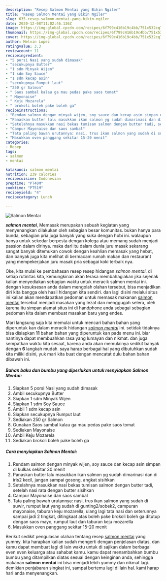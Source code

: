 ```yaml
---
description: "Resep Salmon Mentai yang Bikin Ngiler"
title: "Resep Salmon Mentai yang Bikin Ngiler"
slug: 635-resep-salmon-mentai-yang-bikin-ngiler
date: 2020-12-08T11:02:46.136Z
image: https://img-global.cpcdn.com/recipes/6f799c416b19c4bb/751x532cq70/salmon-mentai-foto-resep-utama.jpg
thumbnail: https://img-global.cpcdn.com/recipes/6f799c416b19c4bb/751x532cq70/salmon-mentai-foto-resep-utama.jpg
cover: https://img-global.cpcdn.com/recipes/6f799c416b19c4bb/751x532cq70/salmon-mentai-foto-resep-utama.jpg
author: Melvin Lopez
ratingvalue: 3.3
reviewcount: 11
recipeingredient:
- "5 porsi Nasi yang sudah dimasak"
- "secukupnya Butter"
- "1 sdm Minyak Wijen"
- "1 sdm Soy Sauce"
- "1 sdm kecap asin"
- "secukupnya Rumput laut"
- "250 gr Salmon"
- " Saos sambal kalau ga mau pedas pake saos tomat"
- " Mayonaise"
- " Keju Mozarela"
- " brokoli boleh pake boleh ga"
recipeinstructions:
- "Rendam salmon dengan minyak wijen, soy sauce dan kecap asin simpan di kulkas sekitar 30 menit"
- "Panaskan butter lalu masukkan ikan salmon yg sudah dimarinasi dan di iris2 kecil, jangan sampai gosong, angkat sisihkan"
- "Setelahnya masukkan nasi bekas tumisan salmon dengan butter tadi, setelah nasi rata dengan butter sisihkan"
- "Campur Mayonaise dan saos sambal"
- "Tata paling bawah urutannya: nasi, trus ikan salmon yang sudah di suwir, rumput laut yang sudah di gunting2/sobek2, campuran mayonaise, taburan keju mozarella, ulang lagi tata nasi dan seterunnya sampai jadi 2 tingkat, ditingkaat atas boleh pake brokoli boleh ga ditutup dengan saos mayo, rumput laut dan taburan keju mozarella"
- "Masukkan oven panggang sekitar 15-20 menit"
categories:
- Resep
tags:
- salmon
- mentai

katakunci: salmon mentai 
nutrition: 239 calories
recipecuisine: Indonesian
preptime: "PT40M"
cooktime: "PT51M"
recipeyield: "4"
recipecategory: Lunch

---
```



![Salmon Mentai](https://img-global.cpcdn.com/recipes/6f799c416b19c4bb/751x532cq70/salmon-mentai-foto-resep-utama.jpg)

<b><i>salmon mentai</i></b>, Memasak merupakan sebuah kegiatan yang menyenangkan dilakukan oleh sebagian besar komunitas. bukan hanya para bunda, sebagian pria juga banyak yang suka dengan hobi ini. walaupun hanya untuk sekedar berpesta dengan kolega atau memang sudah menjadi passion dalam dirinya. maka dari itu dalam dunia juru masak sekarang sangat banyak ditemukan cowok dengan keahlian memasak yang hebat, dan banyak juga kita melihat di bermacam rumah makan dan restaurant yang mempekerjakan juru masak pria sebagai koki terbaik nya.



Oke, kita mulai ke pembahasan resep resep hidangan <i>salmon mentai</i>. di setiap rutinitas kita, kemungkinan akan terasa membahagiakan jika sejenak kalian menyediakan sebagian waktu untuk meracik salmon mentai ini. dengan kesuksesan anda dalam mengolah olahan tersebut, bisa menjadikan diri kita bangga oleh hasil hidangan kita sendiri. dan lagi disini melalui situs ini kalian akan mendapatkan pedoman untuk memasak makanan <u>salmon mentai</u> tersebut menjadi masakan yang lezat dan menggugah selera, oleh karena itu simpan alamat situs ini di handphone anda sebagai sebagian pedoman kita dalam membuat masakan baru yang endes.


Mari langsung saja kita memulai untuk mencari bahan bahan yang diperuntuk kan dalam meracik hidangan <u><i>salmon mentai</i></u> ini. setidak tidaknya bisa disiapkan <b>11</b> bahan bahan yang diperuntuk kan pada menu ini. biar nantinya dapat membuahkan rasa yang lumayan dan nikmat. dan juga sempatkan waktu kita sesaat, karena anda akan memulainya sedikit banyak dengan <b>6</b> langkah mudah. saya harap berbagai hal yang dibutuhkan sudah kita miliki disini, yuk mari kita buat dengan mencatat dulu bahan bahan dibawah ini.

<!--inarticleads1-->

##### Bahan baku dan bumbu yang diperlukan untuk menyiapkan Salmon Mentai:

1. Siapkan 5 porsi Nasi yang sudah dimasak
1. Ambil secukupnya Butter
1. Siapkan 1 sdm Minyak Wijen
1. Siapkan 1 sdm Soy Sauce
1. Ambil 1 sdm kecap asin
1. Siapkan secukupnya Rumput laut
1. Sediakan 250 gr Salmon
1. Gunakan  Saos sambal kalau ga mau pedas pake saos tomat
1. Sediakan  Mayonaise
1. Ambil  Keju Mozarela
1. Sediakan  brokoli boleh pake boleh ga




<!--inarticleads2-->

##### Cara menyiapkan Salmon Mentai:

1. Rendam salmon dengan minyak wijen, soy sauce dan kecap asin simpan di kulkas sekitar 30 menit
1. Panaskan butter lalu masukkan ikan salmon yg sudah dimarinasi dan di iris2 kecil, jangan sampai gosong, angkat sisihkan
1. Setelahnya masukkan nasi bekas tumisan salmon dengan butter tadi, setelah nasi rata dengan butter sisihkan
1. Campur Mayonaise dan saos sambal
1. Tata paling bawah urutannya: nasi, trus ikan salmon yang sudah di suwir, rumput laut yang sudah di gunting2/sobek2, campuran mayonaise, taburan keju mozarella, ulang lagi tata nasi dan seterunnya sampai jadi 2 tingkat, ditingkaat atas boleh pake brokoli boleh ga ditutup dengan saos mayo, rumput laut dan taburan keju mozarella
1. Masukkan oven panggang sekitar 15-20 menit




Berikut sedikit pengulasan olahan tentang resep <u>salmon mentai</u> yang yummy. kita harapkan kalian sudah mengerti dengan penjelasan diatas, dan kamu dapat membuat lagi di lain waktu untuk di sajikan dalam berbagai even even keluarga atau sahabat kamu. kamu dapat menambahkan bumbu bumbu yang ditampilkan diatas sesuai dengan keinginan anda, sehingga makanan <b>salmon mentai</b> ini bisa menjadi lebih yummy dan nikmat lagi. demikian penjabaran singkat ini, sampai bertemu lagi di lain hal. kami harap hari anda menyenangkan.
